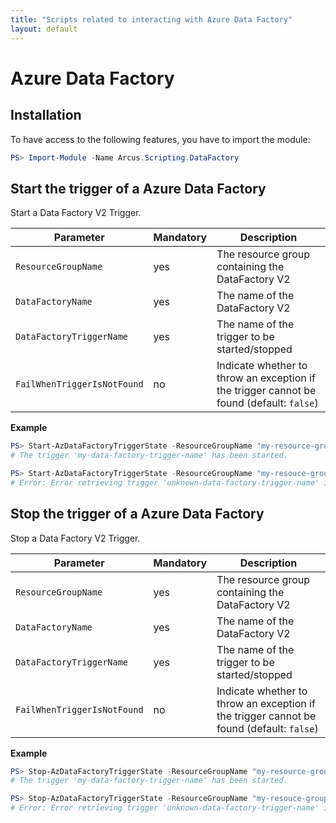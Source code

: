 ```yaml
---
title: "Scripts related to interacting with Azure Data Factory"
layout: default
---
```


# Azure Data Factory

## Installation

To have access to the following features, you have to import the module:

```powershell
PS> Import-Module -Name Arcus.Scripting.DataFactory
```

## Start the trigger of a Azure Data Factory

Start a Data Factory V2 Trigger.

| Parameter                   | Mandatory | Description																			     |
| --------------------------- | --------- | ---------------------------------------------------------------------------------------- |
| `ResourceGroupName`         | yes       | The resource group containing the DataFactory V2									     |
| `DataFactoryName`	          | yes       | The name of the DataFactory V2															 |
| `DataFactoryTriggerName`    | yes       | The name of the trigger to be started/stopped										     |
| `FailWhenTriggerIsNotFound` | no        | Indicate whether to throw an exception if the trigger cannot be found (default: `false`) |

**Example**

```powershell
PS> Start-AzDataFactoryTriggerState -ResourceGroupName "my-resource-group" -DataFactoryName "my-data-factory-name" -DataFactoryTriggerName "my-data-factory-trigger-name" -Action Start
# The trigger 'my-data-factory-trigger-name' has been started.
```

```powershell
PS> Start-AzDataFactoryTriggerState -ResourceGroupName "my-resouce-group" -DataFactoryName "my-data-factory-name" -DataFactoryTriggerName "unknown-data-factory-trigger-name" -Action Start -FailWhenTriggerIsNotFound
# Error: Error retrieving trigger 'unknown-data-factory-trigger-name' in data factory 'my-data-factory'.
```


## Stop the trigger of a Azure Data Factory

Stop a Data Factory V2 Trigger.

| Parameter                   | Mandatory | Description																			     |
| --------------------------- | --------- | ---------------------------------------------------------------------------------------- |
| `ResourceGroupName`         | yes       | The resource group containing the DataFactory V2									     |
| `DataFactoryName`	          | yes       | The name of the DataFactory V2															 |
| `DataFactoryTriggerName`    | yes       | The name of the trigger to be started/stopped										     |
| `FailWhenTriggerIsNotFound` | no        | Indicate whether to throw an exception if the trigger cannot be found (default: `false`) |

**Example**

```powershell
PS> Stop-AzDataFactoryTriggerState -ResourceGroupName "my-resource-group" -DataFactoryName "my-data-factory-name" -DataFactoryTriggerName "my-data-factory-trigger-name" -Action Start
# The trigger 'my-data-factory-trigger-name' has been started.
```

```powershell
PS> Stop-AzDataFactoryTriggerState -ResourceGroupName "my-resouce-group" -DataFactoryName "my-data-factory-name" -DataFactoryTriggerName "unknown-data-factory-trigger-name" -Action Start -FailWhenTriggerIsNotFound
# Error: Error retrieving trigger 'unknown-data-factory-trigger-name' in data factory 'my-data-factory'.
```
